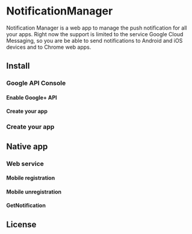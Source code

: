 # NotificationManager

Notification Manager is a web app to manage the push notification for all your apps.
Right now the support is limited to the service Google Cloud Messaging, so you are be able to send notifications to Android and iOS devices and to Chrome web apps.

## Install

### Google API Console

#### Enable Google+ API

#### Create your app

### Create your app

## Native app

### Web service

#### Mobile registration

#### Mobile unregistration

#### GetNotification

## License
